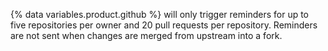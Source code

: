 {% data variables.product.github %} will only trigger reminders for up to five repositories per owner and 20 pull requests per repository. Reminders are not sent when changes are merged from upstream into a fork.
